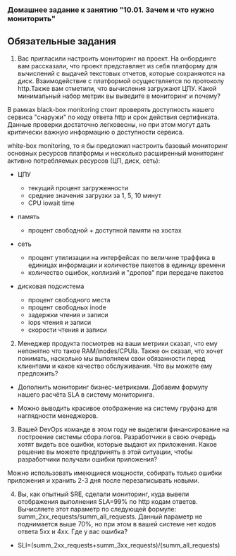 ### Домашнее задание к занятию "10.01. Зачем и что нужно мониторить"

## Обязательные задания

1. Вас пригласили настроить мониторинг на проект. На онбординге вам рассказали, что проект представляет из себя платформу для вычислений с выдачей текстовых отчетов, которые сохраняются на диск. 
Взаимодействие с платформой осуществляется по протоколу http.Также вам отметили, что вычисления загружают ЦПУ. Какой минимальный набор метрик вы выведите в мониторинг и почему?


В рамках black-box monitoring стоит проверять доступность нашего сервиса "снаружи" по коду ответа http и срок действия сертификата. Данные проверки достаточно легковесны, но при этом могут дать критически важную информацию о доступности сервиса.

white-box monitoring, то я бы предложил настроить базовый мониторинг основных ресурсов платформы и несколько расширенный мониторинг активно потребляемых ресурсов (ЦП, диск, сеть):

* ЦПУ
  * текущий процент загруженности
  * средние значения загрузки за 1, 5, 10 минут
  * CPU iowait time
  
* память
  * процент свободной + доступной памяти на хостах

* сеть
  * процент утилизации на интерфейсах по величине траффика в единицах информации и количестве пакетов в единицу времени
  * количество ошибок, коллизий и "дропов" при передаче пакетов
  
* дисковая подсистема
  * процент свободного места
  * процент свободных inode
  * задержки чтения и записи
  * iops чтения и записи
  * скорости чтения и записи
  


2. Менеджер продукта посмотрев на ваши метрики сказал, что ему непонятно что такое RAM/inodes/CPUla. Также он сказал, что хочет понимать, насколько мы выполняем свои обязанности перед клиентами и какое качество обслуживания.
Что вы можете ему предложить?

* Дополнить мониторинг бизнес-метриками. Добавим формулу нашего расчёта SLA в систему мониторинга.

* Можно выводить красивое отображение на систему груфана для наглядности менеджеров.

3. Вашей DevOps команде в этом году не выделили финансирование на построение системы сбора логов.
Разработчики в свою очередь хотят видеть все ошибки, которые выдают их приложения. Какое решение вы можете предпринять в этой ситуации, чтобы разработчики получали ошибки приложения?

Можно использовать имеющиеся мощности, собирать только ошибки приложения и хранить 2-3 дня после перезаписывать новыми. 

4. Вы, как опытный SRE, сделали мониторинг, куда вывели отображения выполнения SLA=99% по http кодам ответов. Вычисляете этот параметр по следующей формуле: summ_2xx_requests/summ_all_requests.
Данный параметр не поднимается выше 70%, но при этом в вашей системе нет кодов ответа 5xx и 4xx. Где у вас ошибка?

* SLI=(summ_2xx_requests+summ_3xx_requests)/(summ_all_requests)

